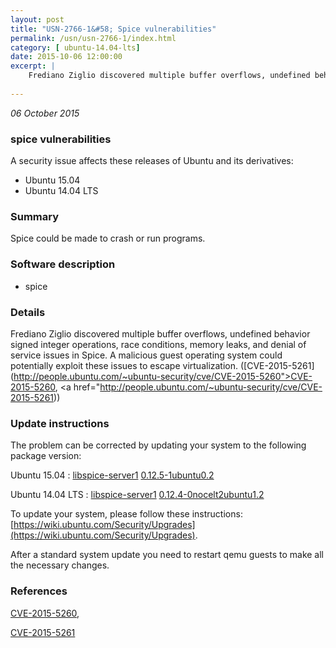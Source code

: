 ```yaml
---
layout: post
title: "USN-2766-1&#58; Spice vulnerabilities"
permalink: /usn/usn-2766-1/index.html
category: [ ubuntu-14.04-lts]
date: 2015-10-06 12:00:00
excerpt: |
    Frediano Ziglio discovered multiple buffer overflows, undefined behavior signed integer operations, race conditions, memory leaks, and denial of service issues in Spice. A malicious guest operating system could potentially exploit these issues to escape virtualization. ([CVE-2015-5261](http://people.ubuntu.com/~ubuntu-security/cve/CVE-2015-5260">CVE-2015-5260</a>, <a href="http://people.ubuntu.com/~ubuntu-security/cve/CVE-2015-5261)) 
    
--- 
```

 
 

*06 October 2015*

### spice vulnerabilities

A security issue affects these releases of Ubuntu and its derivatives:

* Ubuntu 15.04
* Ubuntu 14.04 LTS

### Summary

Spice could be made to crash or run programs. 

### Software description

* spice 

### Details

Frediano Ziglio discovered multiple buffer overflows, undefined behavior signed integer operations, race conditions, memory leaks, and denial of service issues in Spice. A malicious guest operating system could potentially exploit these issues to escape virtualization. ([CVE-2015-5261](http://people.ubuntu.com/~ubuntu-security/cve/CVE-2015-5260">CVE-2015-5260</a>, <a href="http://people.ubuntu.com/~ubuntu-security/cve/CVE-2015-5261)) 

### Update instructions

The problem can be corrected by updating your system to the following package version:

Ubuntu 15.04
 : [libspice-server1](https://launchpad.net/ubuntu/+source/spice) <span> [0.12.5-1ubuntu0.2](https://launchpad.net/ubuntu/+source/spice/0.12.5-1ubuntu0.2) </span> 

Ubuntu 14.04 LTS
 : [libspice-server1](https://launchpad.net/ubuntu/+source/spice) <span> [0.12.4-0nocelt2ubuntu1.2](https://launchpad.net/ubuntu/+source/spice/0.12.4-0nocelt2ubuntu1.2) </span> 

To update your system, please follow these instructions: [https://wiki.ubuntu.com/Security/Upgrades](https://wiki.ubuntu.com/Security/Upgrades).

After a standard system update you need to restart qemu guests to make all the necessary changes. 

### References

 
 [CVE-2015-5260](http://people.ubuntu.com/~ubuntu-security/cve/CVE-2015-5260), 

 [CVE-2015-5261](http://people.ubuntu.com/~ubuntu-security/cve/CVE-2015-5261)
 

